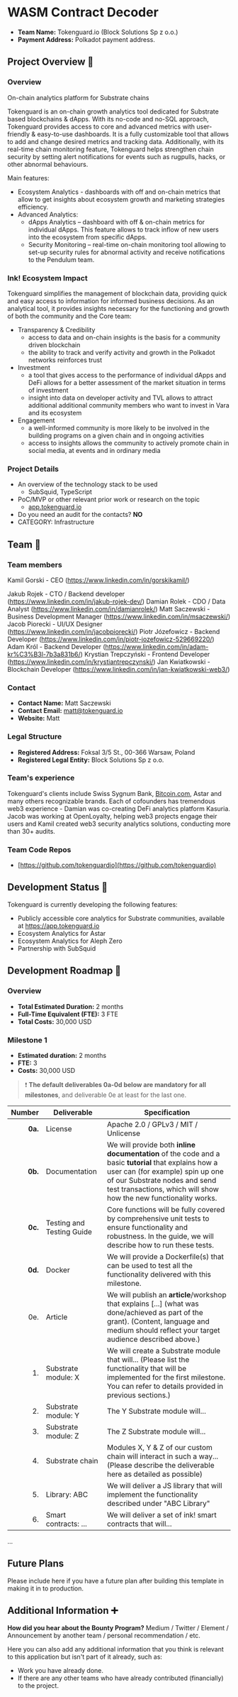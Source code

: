 
# WASM Contract Decoder
- **Team Name:** Tokenguard.io (Block Solutions Sp z o.o.)
- **Payment Address:** Polkadot payment address.

## Project Overview :page_facing_up:
### Overview

On-chain analytics platform for Substrate chains

Tokenguard is an on-chain growth analytics tool dedicated for Substrate based blockchains & dApps. With its no-code and no-SQL approach, Tokenguard provides access to core and advanced metrics with user-friendly & easy-to-use dashboards. It is a fully customizable tool that allows to add and change desired metrics and tracking data. Additionally, with its real-time chain monitoring feature, Tokenguard helps strengthen chain security by setting alert notifications for events such as rugpulls, hacks, or other abnormal behaviours.

Main features:

 - Ecosystem Analytics - dashboards with off and on-chain metrics that allow to get insights about ecosystem growth and marketing strategies efficiency.
 - Advanced Analytics:
	 - dApps Analytics – dashboard with off & on-chain metrics for individual dApps. This feature allows to track inflow of new users into the ecosystem from specific dApps.
	 - Security Monitoring – real-time on-chain monitoring tool allowing to set-up security rules for abnormal activity and receive notifications to the Pendulum team.

### Ink! Ecosystem Impact

Tokenguard simplifies the management of blockchain data, providing quick and easy access to information for informed business decisions. As an analytical tool, it provides insights necessary for the functioning and growth of both the community and the Core team:
-   Transparency & Credibility
    -   access to data and on-chain insights is the basis for a community driven blockchain
    -   the ability to track and verify activity and growth in the Polkadot networks reinforces trust
-   Investment
    -   a tool that gives access to the performance of individual dApps and DeFi allows for a better assessment of the market situation in terms of investment
    -   insight into data on developer activity and TVL allows to attract additional additional community members who want to invest in Vara and its ecosystem
-   Engagement
    -   a well-informed community is more likely to be involved in the building programs on a given chain and in ongoing activities
    -   access to insights allows the community to actively promote chain in social media, at events and in ordinary media

### Project Details

- An overview of the technology stack to be used
	- SubSquid, TypeScript
- PoC/MVP or other relevant prior work or research on the topic
	- [app.tokenguard.io](http://app.tokenguard.io)
- Do you need an audit for the contacts? **NO**
- CATEGORY: Infrastructure 



## Team :busts_in_silhouette:

### Team members

Kamil Gorski - CEO (https://www.linkedin.com/in/gorskikamil/)

Jakub Rojek - CTO / Backend developer (https://www.linkedin.com/in/jakub-rojek-dev/)
Damian Rolek - CDO / Data Analyst (https://www.linkedin.com/in/damianrolek/)
Matt Saczewski - Business Development Manager (https://www.linkedin.com/in/msaczewski/)
Jacob Piorecki - UI/UX Designer (https://www.linkedin.com/in/jacobpiorecki/)
Piotr Józefowicz - Backend Developer (https://www.linkedin.com/in/piotr-jozefowicz-529669220/)
Adam Król - Backend Developer (https://www.linkedin.com/in/adam-kr%C3%B3l-7b3a831b6/)
Krystian Trepczyński - Frontend Developer (https://www.linkedin.com/in/krystiantrepczynski/)
Jan Kwiatkowski - Blockchain Developer (https://www.linkedin.com/in/jan-kwiatkowski-web3/)

### Contact

- **Contact Name:** Matt Saczewski
- **Contact Email:** matt@tokenguard.io
- **Website:** Matt

### Legal Structure

- **Registered Address:** Foksal 3/5 St., 00-366 Warsaw, Poland
- **Registered Legal Entity:** Block Solutions Sp z o.o.

### Team's experience

Tokenguard's clients include Swiss Sygnum Bank, [Bitcoin.com](http://Bitcoin.com), Astar and many others recognizable brands. Each of cofounders has tremendous web3 experience - Damian was co-creating DeFi analytics platform Kasuria. Jacob was working at OpenLoyalty, helping web3 projects engage their users and Kamil created web3 security analytics solutions, conducting more than 30+ audits.

### Team Code Repos

- [https://github.com/tokenguardio](https://github.com/tokenguardio)


## Development Status :open_book:

Tokenguard is currently developing the following features:

- Publicly accessible core analytics for Substrate communities, available at https://app.tokenguard.io
- Ecosystem Analytics for Astar
- Ecosystem Analytics for Aleph Zero
- Partnership with SubSquid

## Development Roadmap :nut_and_bolt:


### Overview

- **Total Estimated Duration:** 2 months
- **Full-Time Equivalent (FTE):**  3 FTE
- **Total Costs:** 30,000 USD

### Milestone 1 

- **Estimated duration:** 2 months
- **FTE:**  3
- **Costs:** 30,000 USD

> :exclamation: **The default deliverables 0a-0d below are mandatory for all milestones**, and deliverable 0e at least for the last one. 

| Number | Deliverable | Specification |
| -----: | ----------- | ------------- |
| **0a.** | License | Apache 2.0 / GPLv3 / MIT / Unlicense |
| **0b.** | Documentation | We will provide both **inline documentation** of the code and a basic **tutorial** that explains how a user can (for example) spin up one of our Substrate nodes and send test transactions, which will show how the new functionality works. |
| **0c.** | Testing and Testing Guide | Core functions will be fully covered by comprehensive unit tests to ensure functionality and robustness. In the guide, we will describe how to run these tests. |
| **0d.** | Docker | We will provide a Dockerfile(s) that can be used to test all the functionality delivered with this milestone. |
| 0e. | Article | We will publish an **article**/workshop that explains [...] (what was done/achieved as part of the grant). (Content, language and medium should reflect your target audience described above.) |
| 1. | Substrate module: X | We will create a Substrate module that will... (Please list the functionality that will be implemented for the first milestone. You can refer to details provided in previous sections.) |
| 2. | Substrate module: Y | The Y Substrate module will... |
| 3. | Substrate module: Z | The Z Substrate module will... |
| 4. | Substrate chain | Modules X, Y & Z of our custom chain will interact in such a way... (Please describe the deliverable here as detailed as possible) |
| 5. | Library: ABC | We will deliver a JS library that will implement the functionality described under "ABC Library" |
| 6. | Smart contracts: ... | We will deliver a set of ink! smart contracts that will...


...


## Future Plans

Please include here if you have a future plan after building this template in making it in to production.

## Additional Information :heavy_plus_sign:

**How did you hear about the Bounty Program?** Medium / Twitter / Element / Announcement by another team / personal recommendation / etc.

Here you can also add any additional information that you think is relevant to this application but isn't part of it already, such as:

- Work you have already done.
- If there are any other teams who have already contributed (financially) to the project.
